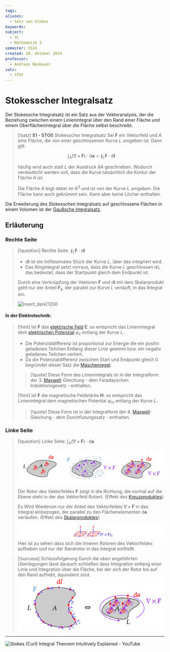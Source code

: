 ```yaml
---
tags: 
aliases:
  - Satz von Stokes
keywords: 
subject:
  - VL
  - Mathematik 3
semester: SS24
created: 10. Oktober 2024
professor:
  - Andreas Neubauer
satz:
  - STOI
---
```

 

# Stokesscher Integralsatz

Der Stokessche Integralsatz ist ein Satz aus der Vektoranalysis, der die Beziehung zwischen einem Linienintegral über den Rand einer Fläche und einem Oberflächenintegral über die Fläche selbst beschreibt.

> [!satz] **S1 - STOI)** Stokesscher Integralsatz
> Sei $\boldsymbol{F}$ ein Vektorfeld und $A$ eine Fläche, die von einer geschlossenen Kurve $L$ umgeben ist. Dann gilt:
> 
> $$\int_{A}(\nabla \times \boldsymbol{F}) \cdot \mathrm{d} \boldsymbol{a}=\oint_L \boldsymbol{F} \cdot \mathrm{d} \boldsymbol{l}$$
> 
> häufig wird auch statt $L$ der Ausdruck $\partial A$ geschrieben. Wodurch verdeutlicht werden soll, dass die Kurve tatsächlich die Kontur der Fläche $A$ ist.
> 
> Die Fläche $A$ leigt dabei im $\mathbb{R}^{3}$ und ist von der Kurve $L$ umgeben. Die Fläche kann auch gekrümmt sein. Kann aber keine Löcher enthalten.



Die Erweiterung des Stokesschen Integralsatz auf geschlossene Flächen in einem Volumen ist der [Gaußsche Integralsatz](Analysis/Gaußscher%20Integralsatz.md).

## Erläuterung

### Rechte Seite

> [!question] Rechte Seite: $\oint_{L} \boldsymbol{F}\cdot \mathrm{d}\boldsymbol{l}$
> 
> - $\mathrm{d} \boldsymbol{l}$ ist ein Inifitesimales Stück der Kurve $L$, über das integriert wird.
> - Das Ringintegral setzt vorraus, dass die Kurve $L$ geschlossen ist, das bedeutet, dass der Startpunkt gleich dem Endpunkt ist.
> 
> Durch eine Verknüpfung der Vektoren $\boldsymbol{F}$ und $\mathrm{d} \boldsymbol{l}$ mit dem Skalarprodukt geht nur der Anteil $\boldsymbol{F}_{\|}$, der parallel zur Kurve $L$ verläuft, in das Integral ein.
> 
> ![invert_dark|1200](../assets/StokesRechteSeite.svg)
> 

#### In der Elektrotechnik:

> [!hint] Ist $\boldsymbol{F}$ das [elektrische Feld](../Elektrotechnik/Elektrisches%20Feld.md) $\boldsymbol{E}$:
> so entspricht das Linienintegral dem [elektrischen Potenzial](../Elektrotechnik/elektrische%20Spannung.md) $\varphi_{e}$ entlang der Kurve $L$.
>
> - Die Potenzialdifferenz ist proportional zur Energie die ein positiv geladenes Teilchen Entlang dieser Linie gewinnt bzw. ein negativ geladenes Teilchen verliert.
> - Da die Potenzialdifferenz zwischen Start und Endpunkt gleich $0$ begründet dieser Satz die [Maschenregel](../Elektrotechnik/Kirchhoffsche%20Regeln.md).
> 
> > [!quote] Diese Form des Linienintegrals ist in der Integralform der 3. [Maxwell](../Elektrotechnik/Maxwell.md)-Gleichung - dem Faradayschen Induktionsgesetz - enthalten.
> 

> [!hint] Ist $\boldsymbol{F}$ die magnetische Feldstärke $\boldsymbol{H}$:
> so entspricht das Linienintegral dem magnetischen Potential $\varphi_{m}$ entlang der Kurve $L$.
> > [!quote] Diese Form ist in der Integralform der 4. [Maxwell](../Elektrotechnik/Maxwell.md)-Gleichung - dem Durchflutungssatz - enthalten.

### Linke Seite

> [!question] Linke Seite: $\int_{A}(\nabla \times \boldsymbol{F}) \cdot \mathrm{d} \boldsymbol{a}$
> 
> ![invert_dark](../assets/StokesLinkeSeite.png)
> 
> Der Rotor des Vektorfeldes $\boldsymbol{F}$ zeigt in die Richtung, die normal auf die Ebene steht in der das Vektorfeld Rotiert. (Effekt des [Kreuzproduktes](Algebra/Kreuzprodukt.md))
> 
> Es Wird Wiederum nur der Anteil des Vektorfeldes $\nabla \times \boldsymbol{F}$ in das Integral einbezogen, der parallel zu den Flächenelementen $\mathrm{d}\boldsymbol{a}$ verlaufen. (Effekt des [Skalarproduktes](Algebra/Skalarprodukt.md)) 
> 
> ![invert_dark](../assets/Rot.png)
> Hier ist zu sehen dass sich die Inneren Rotoren des Vektorfeldes aufheben und nur der Randrotor in das Integral einfließt.

> [!success] Schlussfolgerung
> Durch die oben angeführten Überlegungen lässt darauch schließen dass Integration entlang einer Linie und Integration über die Fläche, bei der sich der Rotor bis auf den Rand aufhebt, äquivalent sind.
> ![invert_dark](../assets/Stokes.png)


---

![Stokes (Curl) Integral Theorem Intuitively Explained - YouTube](https://www.youtube.com/watch?v=gem7PlWezIY)
